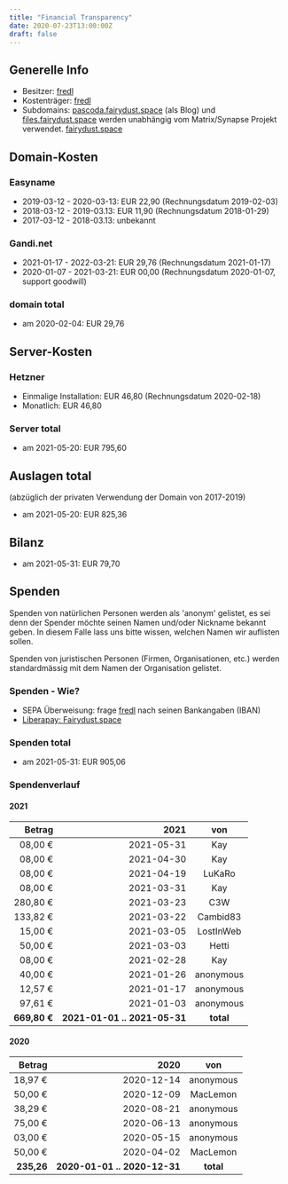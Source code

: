 ```yaml
---
title: "Financial Transparency"
date: 2020-07-23T13:00:00Z
draft: false
---
```


## Generelle Info

- Besitzer: [fredl](https://matrix.to/#/@fredl:fairydust.space)
- Kostenträger: [fredl](https://matrix.to/#/@fredl:fairydust.space)
- Subdomains: [pascoda.fairydust.space](https://pascoda.fairydust.space/) (als Blog) und [files.fairydust.space](https://files.fairydust.space/) werden unabhängig vom Matrix/Synapse Projekt verwendet. [fairydust.space](https://fairydust.space)

## Domain-Kosten

### Easyname

- 2019-03-12 - 2020-03-13: EUR 22,90 (Rechnungsdatum 2019-02-03)
- 2018-03-12 - 2019-03.13: EUR 11,90 (Rechnungsdatum 2018-01-29)
- 2017-03-12 - 2018-03.13: unbekannt

### Gandi.net

- 2021-01-17 - 2022-03-21: EUR 29,76 (Rechnungsdatum 2021-01-17)
- 2020-01-07 - 2021-03-21: EUR 00,00 (Rechnungsdatum 2020-01-07, support goodwill)

### domain total

- am 2020-02-04: EUR 29,76

## Server-Kosten

### Hetzner

- Einmalige Installation: EUR 46,80 (Rechnungsdatum 2020-02-18)
- Monatlich: EUR 46,80

### Server total

- am 2021-05-20: EUR 795,60

## Auslagen total

(abzüglich der privaten Verwendung der Domain von 2017-2019)

- am 2021-05-20: EUR 825,36

## Bilanz

- am 2021-05-31: EUR 79,70

## Spenden

Spenden von natürlichen Personen werden als 'anonym' gelistet, es sei denn der Spender möchte seinen Namen und/oder Nickname bekannt geben. In diesem Falle lass uns bitte wissen, welchen Namen wir auflisten sollen.

Spenden von juristischen Personen (Firmen, Organisationen, etc.) werden standardmässig mit dem Namen der Organisation gelistet.

### Spenden - Wie?

- SEPA Überweisung: frage [fredl](https://matrix.to/#/@fredl:fairydust.space) nach seinen Bankangaben (IBAN)
- [Liberapay: Fairydust.space](https://liberapay.com/fairydust.space/)

### Spenden total
- am 2021-05-31: EUR 905,06

### Spendenverlauf

#### 2021

| Betrag  |       2021 |     von    |
| ---:    |     -----: |     :--:  |
| 08,00 € | 2021-05-31 | Kay       |
| 08,00 € | 2021-04-30 | Kay       |
| 08,00 € | 2021-04-19 | LuKaRo    |
| 08,00 € | 2021-03-31 | Kay       |
| 280,80 € | 2021-03-23 | C3W      |
| 133,82 € | 2021-03-22 | Cambid83 |
| 15,00 € | 2021-03-05 | LostInWeb |
| 50,00 € | 2021-03-03 | Hetti     |
| 08,00 € | 2021-02-28 | Kay       |
| 40,00 € | 2021-01-26 | anonymous |
| 12,57 € | 2021-01-17 | anonymous |
| 97,61 € | 2021-01-03 | anonymous |
| __669,80 €__ | __2021-01-01 .. 2021-05-31__ | __total__ |

#### 2020

| Betrag  |       2020 |     von    |
| ---:    |     -----: |     :--:  |
| 18,97 € | 2020-12-14 | anonymous |
| 50,00 € | 2020-12-09 | MacLemon |
| 38,29 € | 2020-08-21 | anonymous |
| 75,00 € | 2020-06-13 | anonymous |
| 03,00 € | 2020-05-15 | anonymous |
| 50,00 € | 2020-04-02 | MacLemon  |
| __235,26__ | __2020-01-01 .. 2020-12-31__ | __total__ |
